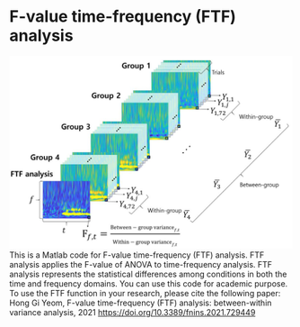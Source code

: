 # F-value time-frequency (FTF) analysis

![F-value time-frequency (FTF) analysis](FTF_analysis.JPG)
This is a Matlab code for F-value time-frequency (FTF) analysis. FTF analysis applies the F-value of ANOVA to time-frequency analysis. FTF analysis represents the statistical differences among conditions in both the time and frequency domains.
You can use this code for academic purpose.
To use the FTF function in your research, please cite the following paper:
Hong Gi Yeom, F-value time-frequency (FTF) analysis: between-within variance analysis, 2021
https://doi.org/10.3389/fnins.2021.729449
